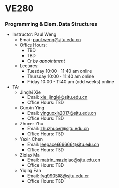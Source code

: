 # VE280
### Programming &amp; Elem. Data Structures

+ Instructor: Paul Weng 
  + Email: paul.weng@sjtu.edu.cn
  + Office Hours:
    + TBD
    + TBD
    + Or *by appointment*
  + Lectures:
    + Tuesday 10:00 - 11:40 am online
    + Thursday 10:00 - 11:40 am online
    + Friday 10:00 - 11:40 am (odd weeks) online
+ TA: 
  + Jinglei Xie
    + Email: xie_jinglei@sjtu.edu.cn
    + Office Hours: TBD
  + Guoxin Ying
    + Email:  yinguoxin2017@sjtu.edu.cn
    + Office Hours: TBD
  + Zhuoer Zhu
    + Email: zhuzhuoer@sjtu.edu.cn
    + Office Hours: TBD
  + Yaxin Chen
    + Email: leepace666666@sjtu.edu.cn
    + Office Hours: TBD
  + Ziqiao Ma
    + Email: matrin_maziqiao@sjtu.edu.cn
    + Office Hours: TBD
  + Yiqing Fan
    + Email: fyq990508@sjtu.edu.cn
    + Office Hours: TBD
